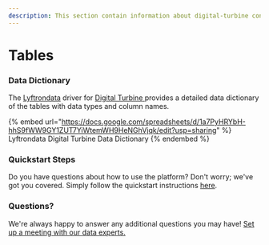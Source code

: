 ```yaml
---
description: This section contain information about digital-turbine connector tables information
---
```


# Tables

### Data Dictionary

The [Lyftrondata](https://www.lyftrondata.com/) driver for [Digital Turbine](https://www.lyftrondata.com/integration/digital-turbine/)[ ](https://www.lyftrondata.com/integration/digital-turbine/)provides a detailed data dictionary of the tables with data types and column names.

{% embed url="https://docs.google.com/spreadsheets/d/1a7PyHRYbH-hhS9fWW9GY1ZUT7YiWtemWH9HeNGhVjqk/edit?usp=sharing" %}
Lyftrondata Digital Turbine Data Dictionary
{% endembed %}

### Quickstart Steps

Do you have questions about how to use the platform? Don't worry; we've got you covered. Simply follow the quickstart instructions [here](../../../../quickstart-steps.md).

### Questions? <a href="#questions" id="questions"></a>

We're always happy to answer any additional questions you may have! [Set up a meeting with our data experts.](https://www.lyftrondata.com/book-a-meeting/)

